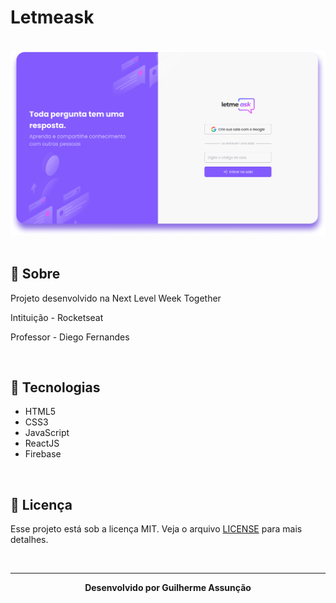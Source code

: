 # Letmeask

<br>

<div align="center">
  <img src="https://github.com/guilhermeassuncao/letmeask/raw/main/figma/Home.png" alt="Letmeask">
</div>

<br>

## :bookmark_tabs: Sobre

Projeto desenvolvido na Next Level Week Together

Intituição - Rocketseat

Professor - Diego Fernandes

<br>

## :rocket: Tecnologias

- HTML5
- CSS3
- JavaScript
- ReactJS
- Firebase


<br>

## :green_book: Licença 

Esse projeto está sob a licença MIT. Veja o arquivo [LICENSE](LICENSE) para mais detalhes.

<br>

---

<div align="center">
    <b>Desenvolvido por Guilherme Assunção</b>
</div>